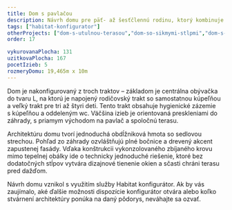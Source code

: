 ```yaml
---
title: Dom s pavlačou
description: Návrh domu pre päť- až šesťčlennú rodinu, ktorý kombinuje tradičné tvaroslovie s nadštandardnými detailmi vysokých presklení a dreveného obkladu. V Habitat konfigurátore sme vytvorili priestranný pozdĺžny pôdorys, umiestený na širokom pozemku. Dom definuje presah sedlovej strechy pred južnú fasádu, ktorý popri terase vytvára pavlač a tieni presklenia pred vysokým letným slnkom.
tags: ["habitat-konfigurator"]
otherProjects: ["dom-s-utulnou-terasou","dom-so-sikmymi-stlpmi","dom-s-cortenom-pri-piestanoch"]
order: 17

vykurovanaPlocha: 131
uzitkovaPlocha: 167
pocetIzieb: 5
rozmeryDomu: 19,465m x 10m
---
```


Dom je nakonfigurovaný z troch traktov – základom je centrálna obývačka do tvaru L, na ktorú je napojený rodičovský trakt so samostatnou kúpeľňou a veľký trakt pre tri až štyri deti. Tento trakt obsahuje hygienické zázemie s kúpeľňou a oddeleným wc. Väčšina izieb je orientovaná preskleniami do záhrady, s priamym východom na pavlač a spoločnú terasu.

Architektúru domu tvorí jednoduchá obdĺžniková hmota so sedlovou strechou. Pohľad zo záhrady ozvláštňujú plné bočnice a drevený akcent zapustenej fasády. Vďaka konštrukcii vykonzolovaného zbíjaného krovu mimo tepelnej obálky ide o technicky jednoduché riešenie, ktoré bez dodatočných stĺpov vytvára dizajnové tienenie okien a sčasti chráni terasu pred dažďom.

Návrh domu vznikol s využitím služby Habitat konfigurátor. Ak by vás zaujímalo, aké ďalšie možnosti dispozície konfigurátor otvára alebo koľko stvárnení architektúry ponúka na daný pôdorys, neváhajte sa ozvať.


